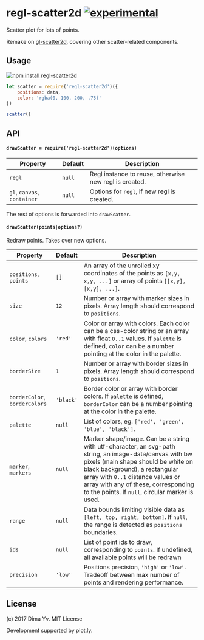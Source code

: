 # regl-scatter2d [![experimental](https://img.shields.io/badge/stability-unstable-green.svg)](http://github.com/badges/stability-badges)

Scatter plot for lots of points.

Remake on [gl-scatter2d](https://github.com/gl-vis/gl-scatter2d), covering other scatter-related components.

## Usage

[![npm install regl-scatter2d](https://nodei.co/npm/regl-scatter2d.png?mini=true)](https://npmjs.org/package/regl-scatter2d/)

```js
let scatter = require('regl-scatter2d')({
	positions: data,
	color: 'rgba(0, 100, 200, .75)'
})

scatter()
```

## API

#### `drawScatter = require('regl-scatter2d')(options)`

Property | Default | Description
---|---|---
`regl` | `null` | Regl instance to reuse, otherwise new regl is created.
`gl`, `canvas`, `container` | `null` | Options for `regl`, if new regl is created.

The rest of options is forwarded into `drawScatter`.

#### `drawScatter(points|options?)`

Redraw points. Takes over new options.

Property | Default | Description
---|---|---
`positions`, `points` | `[]` | An array of the unrolled xy coordinates of the points as `[x,y, x,y, ...]` or array of points `[[x,y], [x,y], ...]`.
`size` | `12` | Number or array with marker sizes in pixels. Array length should correspond to `positions`.
`color`, `colors` | `'red'` | Color or array with colors. Each color can be a css-color string or an array with float `0..1` values. If `palette` is defined, `color` can be a number pointing at the color in the palette.
`borderSize` | `1` | Number or array with border sizes in pixels. Array length should correspond to `positions`.
`borderColor`, `borderColors` | `'black'` | Border color or array with border colors. If `palette` is defined, `borderColor` can be a number pointing at the color in the palette.
`palette` | `null` | List of colors, eg. `['red', 'green', 'blue', 'black']`.
`marker`, `markers` | `null` | Marker shape/image. Can be a string with utf-character, an svg-path string, an image-data/canvas with bw pixels (main shape should be white on black background), a rectangular array with `0..1` distance values or array with any of these, corresponding to the points. If `null`, circular marker is used.
`range` | `null` | Data bounds limiting visible data as `[left, top, right, bottom]`. If `null`, the range is detected as `positions` boundaries.
`ids` | `null` | List of point ids to draw, corresponding to `points`. If undefined, all available points will be redrawn
`precision` | `'low'` | Positions precision, `'high'` or `'low'`. Tradeoff between max number of points and rendering performance.

## License

(c) 2017 Dima Yv. MIT License

Development supported by plot.ly.
